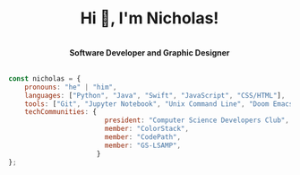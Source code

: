 <h1 align="center">Hi 👋, I'm Nicholas!</h1>
<br>

<div align="center">
    <b>Software Developer and Graphic Designer</b>
</div>
<br>

```javascript
const nicholas = {
    pronouns: "he" | "him",
    languages: ["Python", "Java", "Swift", "JavaScript", "CSS/HTML"],
    tools: ["Git", "Jupyter Notebook", "Unix Command Line", "Doom Emacs", "VS Code", "Adobe Photoshop", "Figma"],
    techCommunities: {
                        president: "Computer Science Developers Club",
                        member: "ColorStack",
                        member: "CodePath",
                        member: "GS-LSAMP",
                      } 
};
```

<!--
---

<div align="center">
    <i>Let's Connect</i>
    <br>
    <a href="https://www.linkedin.com/in/nicholas-rios/">
        <img src="https://img.shields.io/badge/LinkedIn-blue?style=for-the-badge&logo=linkedin&logoColor=white" alt="LinkedIn Badge"/>
    </a>
</div>

<div align="right">
     <a href="https://github.com/RiosNicholas">
        <img height="180em" src="https://github-readme-stats.vercel.app/api/top-langs/?username=RiosNicholas&hide=html&layout=compact&&show_icons=true&line_height=27&count_private=true&theme=radical"
        alt="Most Used Languages" align="right">
    </a>
</div>
-->


